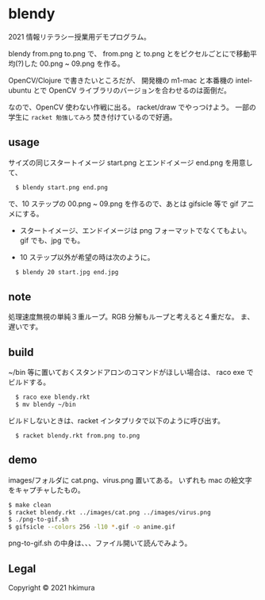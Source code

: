 # blendy

2021 情報リテラシー授業用デモプログラム。

blendy from.png to.png で、
from.png と to.png とをピクセルごとにで移動平均(?)した
00.png ~ 09.png を作る。

OpenCV/Clojure で書きたいところだが、
開発機の m1-mac と本番機の intel-ubuntu とで
OpenCV ライブラリのバージョンを合わせるのは面倒だ。

なので、OpenCV 使わない作戦に出る。
racket/draw でやっつけよう。
一部の学生に `racket 勉強してみろ` 焚き付けているので好適。

## usage

サイズの同じスタートイメージ start.png とエンドイメージ end.png を用意して、

```sh
  $ blendy start.png end.png
```
で、10 ステップの 00.png ~ 09.png を作るので、あとは gifsicle 等で gif アニメにする。

* スタートイメージ、エンドイメージは png フォーマットでなくてもよい。gif でも、jpg でも。

* 10 ステップ以外が希望の時は次のように。

```sh
  $ blendy 20 start.jpg end.jpg
```

## note

処理速度無視の単純３重ループ。RGB 分解もループと考えると４重だな。
ま、遅いです。

## build

~/bin 等に置いておくスタンドアロンのコマンドがほしい場合は、
raco exe でビルドする。

```sh
  $ raco exe blendy.rkt
  $ mv blendy ~/bin
```

ビルドしないときは、racket インタプリタで以下のように呼び出す。

```
  $ racket blendy.rkt from.png to.png
```

## demo

images/フォルダに cat.png、virus.png 置いてある。
いずれも mac の絵文字をキャプチャしたもの。

```sh
$ make clean
$ racket blendy.rkt ../images/cat.png ../images/virus.png
$ ./png-to-gif.sh
$ gifsicle --colors 256 -l10 *.gif -o anime.gif
```
png-to-gif.sh の中身は、、、ファイル開いて読んでみよう。

## Legal

Copyright © 2021 hkimura
